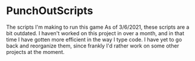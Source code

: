 # PunchOutScripts
The scripts I'm making to run this game
As of 3/6/2021, these scripts are a bit outdated. I haven't worked on this project in over a month, and in that time I have gotten more efficient in the way I type code.
I have yet to go back and reorganize them, since frankly I'd rather work on some other projects at the moment.
